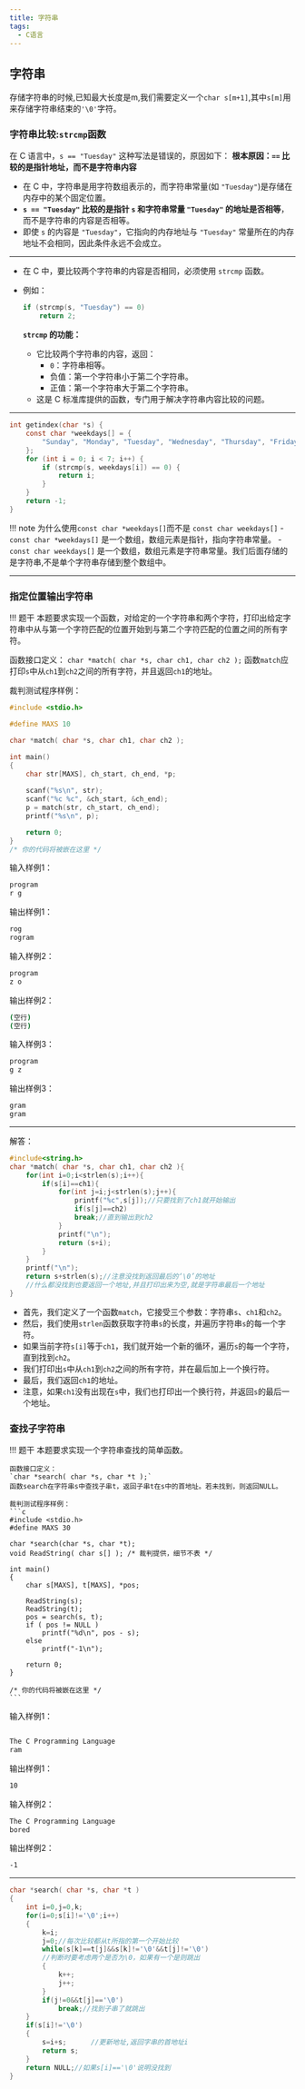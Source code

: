 ```yaml
---
title: 字符串
tags:
  - C语言
---
```


## 字符串

存储字符串的时候,已知最大长度是m,我们需要定义一个`char s[m+1]`,其中`s[m]`用来存储字符串结束的`'\0'`字符。


### 字符串比较:`strcmp`函数

在 C 语言中，`s == "Tuesday"` 这种写法是错误的，原因如下：
**根本原因：`==` 比较的是指针地址，而不是字符串内容**

- 在 C 中，字符串是用字符数组表示的，而字符串常量(如 `"Tuesday"`)是存储在内存中的某个固定位置。
- **`s == "Tuesday"` 比较的是指针 `s` 和字符串常量 `"Tuesday"` 的地址是否相等**，而不是字符串的内容是否相等。
- 即使 `s` 的内容是 `"Tuesday"`，它指向的内存地址与 `"Tuesday"` 常量所在的内存地址不会相同，因此条件永远不会成立。

---

- 在 C 中，要比较两个字符串的内容是否相同，必须使用 `strcmp` 函数。
- 例如：

  ```c
  if (strcmp(s, "Tuesday") == 0)
      return 2;
  ```

  **`strcmp` 的功能：**
  - 它比较两个字符串的内容，返回：
    - `0`：字符串相等。
    - 负值：第一个字符串小于第二个字符串。
    - 正值：第一个字符串大于第二个字符串。
  - 这是 C 标准库提供的函数，专门用于解决字符串内容比较的问题。

---

```c
int getindex(char *s) {
    const char *weekdays[] = {
        "Sunday", "Monday", "Tuesday", "Wednesday", "Thursday", "Friday", "Saturday"
    };
    for (int i = 0; i < 7; i++) {
        if (strcmp(s, weekdays[i]) == 0) {
            return i;
        }
    }
    return -1;
}

```

!!! note 
    为什么使用`const char *weekdays[]`而不是 `const char weekdays[]`
    - `const char *weekdays[]` 是一个数组，数组元素是指针，指向字符串常量。
    - `const char weekdays[]` 是一个数组，数组元素是字符串常量。我们后面存储的是字符串,不是单个字符串存储到整个数组中。

---

### 指定位置输出字符串

!!! 题干
    本题要求实现一个函数，对给定的一个字符串和两个字符，打印出给定字符串中从与第一个字符匹配的位置开始到与第二个字符匹配的位置之间的所有字符。

函数接口定义：
`char *match( char *s, char ch1, char ch2 );`
函数`match`应打印`s`中从`ch1`到`ch2`之间的所有字符，并且返回`ch1`的地址。

裁判测试程序样例：

```c
#include <stdio.h>

#define MAXS 10

char *match( char *s, char ch1, char ch2 );

int main()
{
    char str[MAXS], ch_start, ch_end, *p;
    
    scanf("%s\n", str);
    scanf("%c %c", &ch_start, &ch_end);
    p = match(str, ch_start, ch_end);
    printf("%s\n", p);

    return 0;
}
/* 你的代码将被嵌在这里 */
```

输入样例1：

```bash
program
r g
```

输出样例1：

```bash
rog
rogram
```

输入样例2：

```bash
program
z o
```

输出样例2：

```bash
(空行)
(空行)
```

输入样例3：

```bash
program
g z

```

输出样例3：

```bash
gram
gram
```

---

解答：

```c
#include<string.h>
char *match( char *s, char ch1, char ch2 ){
    for(int i=0;i<strlen(s);i++){
        if(s[i]==ch1){
            for(int j=i;j<strlen(s);j++){
                printf("%c",s[j]);//只要找到了ch1就开始输出
                if(s[j]==ch2)
                break;//直到输出到ch2
            }
            printf("\n");
            return (s+i);
        }
    }
    printf("\n");
    return s+strlen(s);//注意没找到返回最后的‘\0’的地址
    //什么都没找到也要返回一个地址,并且打印出来为空,就是字符串最后一个地址
}
```

- 首先，我们定义了一个函数`match`，它接受三个参数：字符串`s`、`ch1`和`ch2`。
- 然后，我们使用`strlen`函数获取字符串`s`的长度，并遍历字符串`s`的每一个字符。
- 如果当前字符`s[i]`等于`ch1`，我们就开始一个新的循环，遍历`s`的每一个字符，直到找到`ch2`。
- 我们打印出`s`中从`ch1`到`ch2`之间的所有字符，并在最后加上一个换行符。
- 最后，我们返回`ch1`的地址。
- 注意，如果`ch1`没有出现在`s`中，我们也打印出一个换行符，并返回`s`的最后一个地址。

### 查找子字符串

!!! 题干
    本题要求实现一个字符串查找的简单函数。

    函数接口定义：
    `char *search( char *s, char *t );`
    函数search在字符串s中查找子串t，返回子串t在s中的首地址。若未找到，则返回NULL。

    裁判测试程序样例：
    ```c
    #include <stdio.h>
    #define MAXS 30

    char *search(char *s, char *t);
    void ReadString( char s[] ); /* 裁判提供，细节不表 */

    int main()
    {
        char s[MAXS], t[MAXS], *pos;
        
        ReadString(s);
        ReadString(t);
        pos = search(s, t);
        if ( pos != NULL )
            printf("%d\n", pos - s);
        else
            printf("-1\n");

        return 0;
    }

    /* 你的代码将被嵌在这里 */
    ```

输入样例1：

```bash

The C Programming Language
ram
```

输出样例1：

```bash
10
```

输入样例2：

```bash
The C Programming Language
bored
```

输出样例2：

```bash
-1
```

---

```c
char *search( char *s, char *t )
{
    int i=0,j=0,k;
    for(i=0;s[i]!='\0';i++)
    {
        k=i;
        j=0;//每次比较都从t所指的第一个开始比较
        while(s[k]==t[j]&&s[k]!='\0'&&t[j]!='\0')
        //判断时要考虑两个是否为\0，如果有一个是则跳出
        {
            k++;
            j++;
        }
        if(j!=0&&t[j]=='\0')
            break;//找到子串了就跳出
    }
    if(s[i]!='\0')
    {
        s=i+s;      //更新地址,返回字串的首地址i
        return s;
    }
    return NULL;//如果s[i]=='\0'说明没找到
}
```
